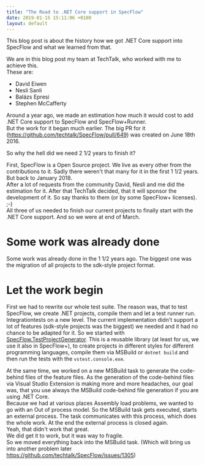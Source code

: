 ```yaml
---
title: "The Road to .NET Core support in SpecFlow"
date: 2019-01-15 15:11:06 +0100
layout: default
---
```


This blog post is about the history how we got .NET Core support into SpecFlow and what we learned from that.

We are in this blog post my team at TechTalk, who worked with me to achieve this.  
These are:  

- David Eiwen
- Nesli Sanli
- Balázs Epresi
- Stephen McCafferty

Around a year ago, we made an estimation how much it would cost to add .NET Core support to SpecFlow and SpecFlow+Runner.  
But the work for it began much earlier. The big PR for it (<https://github.com/techtalk/SpecFlow/pull/649>) was created on June 18th 2016.

So why the hell did we need 2 1/2 years to finish it?

First, SpecFlow is a Open Source project. We live as every other from the contributions to it. Sadly there weren't that many for it in the first 1 1/2 years.
But back to January 2018.  
After a lot of requests from the community David, Nesli and me did the estimation for it. After that TechTalk decided, that it will sponsor the development of it. So say thanks to them (or by some SpecFlow+ licenses). ;-)  
All three of us needed to finish our current projects to finally start with the .NET Core support.
And so we were at end of March.

# Some work was already done

Some work was already done in the 1 1/2 years ago. The biggest one was the migration of all projects to the sdk-style project format.  

# Let the work begin

First we had to rewrite our whole test suite. The reason was, that to test SpecFlow, we create .NET projects, compile them and let a test runner run. Integrationtests on a new level. The current implementation didn't support a lot of features (sdk-style projects was the biggest) we needed and it had no chance to be adapted for it. So we started with [SpecFlow.TestProjectGenerator](https://github.com/techtalk/SpecFlow.TestProjectGenerator). This is a reusable library (at least for us, we use it also in SpecFlow+), to create projects in different styles for different programming languages, compile them via MSBuild or `dotnet build` and then run the tests with the `vstest.console.exe`.  

At the same time, we worked on a new MSBuild task to generate the code-behind files of the feature files. As the generation of the code-behind files via Visual Studio Extension is making more and more headaches, our goal was, that you use always the MSBuild code-behind file generation if you are using .NET Core.  
Because we had at various places Assembly load problems, we wanted to go with an Out of process model. So the MSBuild task gets executed, starts an external process. The task communicates with this process, which does the whole work. At the end the external process is closed again.  
Yeah, that didn't work that great.  
We did get it to work, but it was way to fragile.  
So we moved everything back into the MSBuild task. (Which will bring us into another problem later <https://github.com/techtalk/SpecFlow/issues/1305>)

